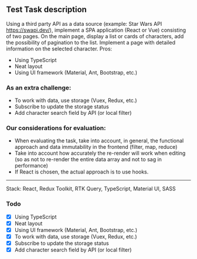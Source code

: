 ## Test Task description

Using a third party API as a data source (example: Star Wars API https://swapi.dev/),
implement a SPA application (React or Vue) consisting of two pages.
On the main page, display a list or cards of characters, add the possibility of pagination to the list.
Implement a page with detailed information on the selected character.
Pros:

- Using TypeScript
- Neat layout
- Using UI framework (Material, Ant, Bootstrap, etc.)

### As an extra challenge:

- To work with data, use storage (Vuex, Redux, etc.)
- Subscribe to update the storage status
- Add character search field by API (or local filter)

### Our considerations for evaluation:

- When evaluating the task, take into account, in general, the functional approach and data immutability in the frontend (filter, map, reduce)
- Take into account how accurately the re-render will work when editing
  (so as not to re-render the entire data array and not to sag in performance)
- If React is chosen, the actual approach is to use hooks.

---

Stack: React, Redux Toolkit, RTK Query, TypeScript, Material UI, SASS

### Todo

- [x] Using TypeScript
- [x] Neat layout
- [x] Using UI framework (Material, Ant, Bootstrap, etc.)
- [x] To work with data, use storage (Vuex, Redux, etc.)
- [x] Subscribe to update the storage status
- [x] Add character search field by API (or local filter)

